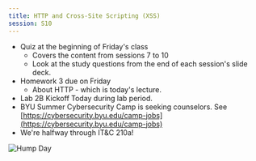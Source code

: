 ```yaml
---
title: HTTP and Cross-Site Scripting (XSS)
session: S10
---
```

* Quiz at the beginning of Friday's class
    * Covers the content from sessions 7 to 10
    * Look at the study questions from the end of each session's slide deck.
* Homework 3 due on Friday
    * About HTTP - which is today's lecture.
* Lab 2B Kickoff Today during lab period.
* BYU Summer Cybersecurity Camp is seeking counselors. See [https://cybersecurity.byu.edu/camp-jobs](https://cybersecurity.byu.edu/camp-jobs)
* We're halfway through IT&C 210a!

![Hump Day](images/humpday.png)
